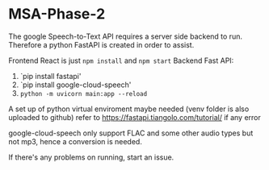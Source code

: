 # MSA-Phase-2
 
The google Speech-to-Text API requires a server side backend to run. Therefore a python FastAPI is created in order to assist.

Frontend React is just `npm install` and `npm start`
Backend Fast API:
1. `pip install fastapi'
2. `pip install google-cloud-speech'
3. `python -m uvicorn main:app --reload`

A set up of python virtual enviroment maybe needed (venv folder is also uploaded to github)
refer to https://fastapi.tiangolo.com/tutorial/ if any error

google-cloud-speech only support FLAC and some other audio types but not mp3, hence a conversion is needed.

If there's any problems on running, start an issue.